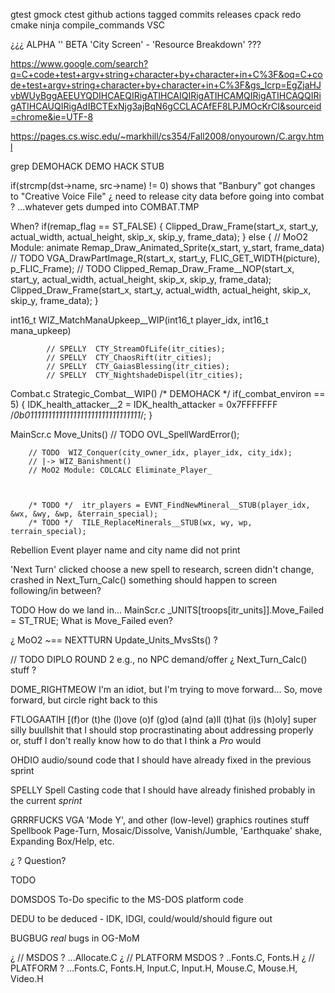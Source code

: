 

gtest
gmock
ctest
github actions
tagged commits
releases
cpack
redo cmake
ninja compile_commands VSC





¿¿¿
ALPHA
    ''
BETA
    'City Screen' - 'Resource Breakdown'
???



https://www.google.com/search?q=C+code+test+argv+string+character+by+character+in+C%3F&oq=C+code+test+argv+string+character+by+character+in+C%3F&gs_lcrp=EgZjaHJvbWUyBggAEEUYQDIHCAEQIRigATIHCAIQIRigATIHCAMQIRigATIHCAQQIRigATIHCAUQIRigAdIBCTExNjg3ajBqN6gCCLACAfEF8LPJMOcKrCI&sourceid=chrome&ie=UTF-8

https://pages.cs.wisc.edu/~markhill/cs354/Fall2008/onyourown/C.argv.html



grep 
DEMOHACK
DEMO
HACK
STUB



if(strcmp(dst->name, src->name) != 0)
shows that "Banbury" got changes to "Creative Voice File"
¿ need to release city data before going into combat ?
...whatever gets dumped into COMBAT.TMP



When?
    if(remap_flag == ST_FALSE)
    {
        Clipped_Draw_Frame(start_x, start_y, actual_width, actual_height, skip_x, skip_y, frame_data);
    }
    else
    {
        // MoO2  Module: animate  Remap_Draw_Animated_Sprite(x_start, y_start, frame_data)
        // TODO  VGA_DrawPartImage_R(start_x, start_y, FLIC_GET_WIDTH(picture), p_FLIC_Frame);
        // TODO  Clipped_Remap_Draw_Frame__NOP(start_x, start_y, actual_width, actual_height, skip_x, skip_y, frame_data);
        Clipped_Draw_Frame(start_x, start_y, actual_width, actual_height, skip_x, skip_y, frame_data);
    }



int16_t WIZ_MatchManaUpkeep__WIP(int16_t player_idx, int16_t mana_upkeep)



            // SPELLY  CTY_StreamOfLife(itr_cities);
            // SPELLY  CTY_ChaosRift(itr_cities);
            // SPELLY  CTY_GaiasBlessing(itr_cities);
            // SPELLY  CTY_NightshadeDispel(itr_cities);



Combat.c
Strategic_Combat__WIP()
    /* DEMOHACK */ if(_combat_environ == 5) { IDK_health_attacker__2 = IDK_health_attacker = 0x7FFFFFFF /*0b01111111111111111111111111111111*/; }



MainScr.c
Move_Units()
        // TODO  OVL_SpellWardError();



        // TODO  WIZ_Conquer(city_owner_idx, player_idx, city_idx);
        // |-> WIZ_Banishment()
        // MoO2 Module: COLCALC Eliminate_Player_



        /* TODO */  itr_players = EVNT_FindNewMineral__STUB(player_idx, &wx, &wy, &wp, &terrain_special);
        /* TODO */  TILE_ReplaceMinerals__STUB(wx, wy, wp, terrain_special);



Rebellion Event
    player name and city name did not print



'Next Turn'
    clicked choose a new spell to research, screen didn't change, crashed in Next_Turn_Calc()
    something should happen to screen following/in between?



TODO 
How do we land in...
MainScr.c
    _UNITS[troops[itr_units]].Move_Failed = ST_TRUE;
What is Move_Failed even?

¿ MoO2 ~== NEXTTURN  Update_Units_MvsSts() ?



// TODO  DIPLO ROUND 2
e.g., no NPC demand/offer
¿ Next_Turn_Calc() stuff ?


DOME_RIGHTMEOW
    I'm an idiot, but I'm trying to move forward...
    So, move forward, but circle right back to this

FTLOGAATIH  [(f)or (t)he (l)ove (o)f (g)od (a)nd (a)ll (t)hat (i)s (h)oly]
    super silly buullshit that I should stop procrastinating about addressing properly
    or, stuff I don't really know how to do that I think a *Pro* would

OHDIO
    audio/sound code that I should have already fixed in the previous sprint

SPELLY
    Spell Casting code that I should have already finished probably in the current *sprint*

GRRRFUCKS
    VGA 'Mode Y', and other (low-level) graphics routines stuff
        Spellbook Page-Turn, Mosaic/Dissolve, Vanish/Jumble, 'Earthquake' shake, Expanding Box/Help, etc.

¿ ?
    Question?

TODO

DOMSDOS
    To-Do specific to the MS-DOS platform code

DEDU
    to be deduced - IDK, IDGI, could/would/should figure out

BUGBUG
    *real* bugs in OG-MoM



¿ // MSDOS ?  ...Allocate.C
¿ // PLATFORM  MSDOS ?  ..Fonts.C, Fonts.H
¿ // PLATFORM ?  ...Fonts.C, Fonts.H, Input.C, Input.H, Mouse.C, Mouse.H, Video.H


